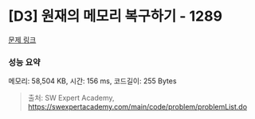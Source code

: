 # [D3] 원재의 메모리 복구하기 - 1289 

[문제 링크](https://swexpertacademy.com/main/code/problem/problemDetail.do?contestProbId=AV19AcoKI9sCFAZN) 

### 성능 요약

메모리: 58,504 KB, 시간: 156 ms, 코드길이: 255 Bytes



> 출처: SW Expert Academy, https://swexpertacademy.com/main/code/problem/problemList.do